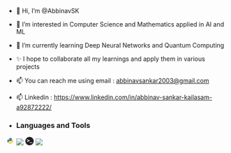 - 👋 Hi, I’m @AbbinavSK
- 👀 I’m interested in Computer Science and Mathematics applied in AI and ML
- 🌱 I’m currently learning Deep Neural Networks and Quantum Computing
- ✨ I hope to collaborate all my learnings and apply them in various projects
- 📫 You can reach me using email : abbinavsankar2003@gmail.com
- 📫 Linkedin : https://www.linkedin.com/in/abbinav-sankar-kailasam-a92872222/

- ### Languages and Tools
<code><img height="20" src="https://raw.githubusercontent.com/github/explore/80688e429a7d4ef2fca1e82350fe8e3517d3494d/topics/python/python.png"></code>
<code><img height="20" src="https://www.r-project.org/logo/Rlogo.svg"></code>
<code><img height="20" src="https://raw.githubusercontent.com/github/explore/80688e429a7d4ef2fca1e82350fe8e3517d3494d/topics/terminal/terminal.png"></code>
<code><img height="20" src="https://cdn.freebiesupply.com/logos/large/2x/mysql-6-logo-png-transparent.png"></code>
